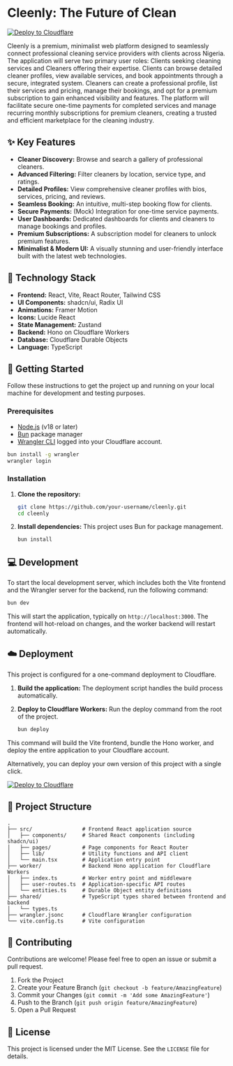 # Cleenly: The Future of Clean

[![Deploy to Cloudflare](https://deploy.workers.cloudflare.com/button)](https://deploy.workers.cloudflare.com/?url=https://github.com/Jomekgroup/generated-app-20250928-202125)

Cleenly is a premium, minimalist web platform designed to seamlessly connect professional cleaning service providers with clients across Nigeria. The application will serve two primary user roles: Clients seeking cleaning services and Cleaners offering their expertise. Clients can browse detailed cleaner profiles, view available services, and book appointments through a secure, integrated system. Cleaners can create a professional profile, list their services and pricing, manage their bookings, and opt for a premium subscription to gain enhanced visibility and features. The platform will facilitate secure one-time payments for completed services and manage recurring monthly subscriptions for premium cleaners, creating a trusted and efficient marketplace for the cleaning industry.

## ✨ Key Features

-   **Cleaner Discovery:** Browse and search a gallery of professional cleaners.
-   **Advanced Filtering:** Filter cleaners by location, service type, and ratings.
-   **Detailed Profiles:** View comprehensive cleaner profiles with bios, services, pricing, and reviews.
-   **Seamless Booking:** An intuitive, multi-step booking flow for clients.
-   **Secure Payments:** (Mock) Integration for one-time service payments.
-   **User Dashboards:** Dedicated dashboards for clients and cleaners to manage bookings and profiles.
-   **Premium Subscriptions:** A subscription model for cleaners to unlock premium features.
-   **Minimalist & Modern UI:** A visually stunning and user-friendly interface built with the latest web technologies.

## 🚀 Technology Stack

-   **Frontend:** React, Vite, React Router, Tailwind CSS
-   **UI Components:** shadcn/ui, Radix UI
-   **Animations:** Framer Motion
-   **Icons:** Lucide React
-   **State Management:** Zustand
-   **Backend:** Hono on Cloudflare Workers
-   **Database:** Cloudflare Durable Objects
-   **Language:** TypeScript

## 🏁 Getting Started

Follow these instructions to get the project up and running on your local machine for development and testing purposes.

### Prerequisites

-   [Node.js](https://nodejs.org/en/) (v18 or later)
-   [Bun](https://bun.sh/) package manager
-   [Wrangler CLI](https://developers.cloudflare.com/workers/wrangler/install-and-update/) logged into your Cloudflare account.

```bash
bun install -g wrangler
wrangler login
```

### Installation

1.  **Clone the repository:**
    ```bash
    git clone https://github.com/your-username/cleenly.git
    cd cleenly
    ```

2.  **Install dependencies:**
    This project uses Bun for package management.
    ```bash
    bun install
    ```

## 💻 Development

To start the local development server, which includes both the Vite frontend and the Wrangler server for the backend, run the following command:

```bash
bun dev
```

This will start the application, typically on `http://localhost:3000`. The frontend will hot-reload on changes, and the worker backend will restart automatically.

## ☁️ Deployment

This project is configured for a one-command deployment to Cloudflare.

1.  **Build the application:**
    The deployment script handles the build process automatically.

2.  **Deploy to Cloudflare Workers:**
    Run the deploy command from the root of the project.

    ```bash
    bun deploy
    ```

This command will build the Vite frontend, bundle the Hono worker, and deploy the entire application to your Cloudflare account.

Alternatively, you can deploy your own version of this project with a single click.

[![Deploy to Cloudflare](https://deploy.workers.cloudflare.com/button)](https://deploy.workers.cloudflare.com/?url=https://github.com/Jomekgroup/generated-app-20250928-202125)

## 📂 Project Structure

```
.
├── src/                # Frontend React application source
│   ├── components/     # Shared React components (including shadcn/ui)
│   ├── pages/          # Page components for React Router
│   ├── lib/            # Utility functions and API client
│   └── main.tsx        # Application entry point
├── worker/             # Backend Hono application for Cloudflare Workers
│   ├── index.ts        # Worker entry point and middleware
│   ├── user-routes.ts  # Application-specific API routes
│   └── entities.ts     # Durable Object entity definitions
├── shared/             # TypeScript types shared between frontend and backend
│   └── types.ts
├── wrangler.jsonc      # Cloudflare Wrangler configuration
└── vite.config.ts      # Vite configuration
```

## 🤝 Contributing

Contributions are welcome! Please feel free to open an issue or submit a pull request.

1.  Fork the Project
2.  Create your Feature Branch (`git checkout -b feature/AmazingFeature`)
3.  Commit your Changes (`git commit -m 'Add some AmazingFeature'`)
4.  Push to the Branch (`git push origin feature/AmazingFeature`)
5.  Open a Pull Request

## 📄 License

This project is licensed under the MIT License. See the `LICENSE` file for details.